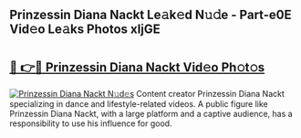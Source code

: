 ## Prinzessin Diana Nackt Le𝚊k𝚎d N𝚞𝚍e - Part-e0E Vid𝚎o Le𝚊ks Photos xIjGE

# <h2><a href="http://fb015j.evod.top/?m=Prinzessin+Diana+Nackt">🔗 👉🔴 Prinzessin Diana Nackt Vid𝚎o Ph𝚘t𝚘s</a></h2>

[![Prinzessin Diana Nackt N𝚞d𝚎s](https://i.imgur.com/8V9OHl7.gif)](http://fb015j.evod.top/?m=Prinzessin+Diana+Nackt)
Content creator Prinzessin Diana Nackt specializing in dance and lifestyle-related videos. A public figure like Prinzessin Diana Nackt, with a large platform and a captive audience, has a responsibility to use his influence for good. 
